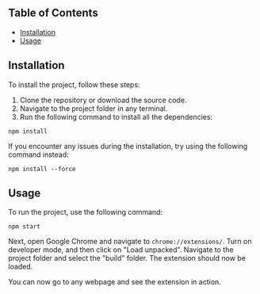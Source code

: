 
## Table of Contents

- [Installation](#installation)
- [Usage](#usage)

## Installation

To install the project, follow these steps:

1. Clone the repository or download the source code.
2. Navigate to the project folder in any terminal.
3. Run the following command to install all the dependencies:

`npm install`

If you encounter any issues during the installation, try using the following command instead:

`npm install --force`

## Usage

To run the project, use the following command:

`npm start`

Next, open Google Chrome and navigate to `chrome://extensions/`. Turn on developer mode, and then click on "Load unpacked". Navigate to the project folder and select the "build" folder. The extension should now be loaded.

You can now go to any webpage and see the extension in action.